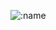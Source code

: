 ![:name](https://count.getloli.com/@:gosulja?name=%3Agosulja&theme=original-new&padding=7&offset=0&align=top&scale=1&pixelated=1&darkmode=auto)
